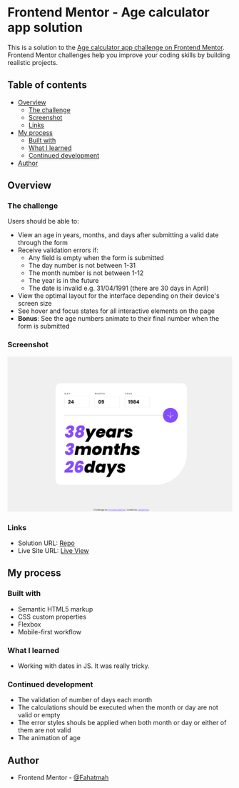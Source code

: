 # Frontend Mentor - Age calculator app solution

This is a solution to the [Age calculator app challenge on Frontend Mentor](https://www.frontendmentor.io/challenges/age-calculator-app-dF9DFFpj-Q). Frontend Mentor challenges help you improve your coding skills by building realistic projects.

## Table of contents

- [Overview](#overview)
  - [The challenge](#the-challenge)
  - [Screenshot](#screenshot)
  - [Links](#links)
- [My process](#my-process)
  - [Built with](#built-with)
  - [What I learned](#what-i-learned)
  - [Continued development](#continued-development)
- [Author](#author)

## Overview

### The challenge

Users should be able to:

- View an age in years, months, and days after submitting a valid date through the form
- Receive validation errors if:
  - Any field is empty when the form is submitted
  - The day number is not between 1-31
  - The month number is not between 1-12
  - The year is in the future
  - The date is invalid e.g. 31/04/1991 (there are 30 days in April)
- View the optimal layout for the interface depending on their device's screen size
- See hover and focus states for all interactive elements on the page
- **Bonus**: See the age numbers animate to their final number when the form is submitted

### Screenshot

![](desktop_ss.png)

### Links

- Solution URL: [Repo](https://github.com/Fahatmah/frontendmentor-solutions/tree/main/age-calculator-app)
- Live Site URL: [Live View](https://fahatmah.github.io/frontendmentor-solutions/age-calculator-app)

## My process

### Built with

- Semantic HTML5 markup
- CSS custom properties
- Flexbox
- Mobile-first workflow

### What I learned

- Working with dates in JS. It was really tricky.

### Continued development

- The validation of number of days each month
- The calculations should be executed when the month or day are not valid or empty
- The error styles shouls be applied when both month or day or either of them are not valid
- The animation of age

## Author

- Frontend Mentor - [@Fahatmah](https://www.frontendmentor.io/profile/Fahatmah)
